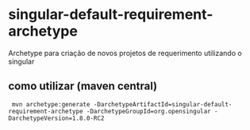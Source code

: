 # singular-default-requirement-archetype

Archetype para criação de novos projetos de requerimento utilizando o singular

## como utilizar (maven central)

```shell
 mvn archetype:generate -DarchetypeArtifactId=singular-default-requirement-archetype -DarchetypeGroupId=org.opensingular -DarchetypeVersion=1.8.0-RC2
```
